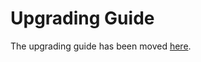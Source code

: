 # Upgrading Guide

The upgrading guide has been moved [here](https://github.com/Noctis/kickstart-app/tree/master/docs/upgrading).